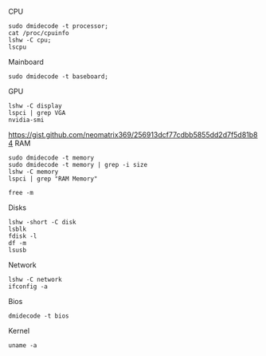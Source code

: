 CPU
```
sudo dmidecode -t processor;
cat /proc/cpuinfo
lshw -C cpu;
lscpu
```
Mainboard
```
sudo dmidecode -t baseboard;
```
GPU
```
lshw -C display
lspci | grep VGA
nvidia-smi
```
https://gist.github.com/neomatrix369/256913dcf77cdbb5855dd2d7f5d81b84
RAM
```
sudo dmidecode -t memory
sudo dmidecode -t memory | grep -i size
lshw -C memory
lspci | grep "RAM Memory"

free -m
```
Disks
```
lshw -short -C disk
lsblk
fdisk -l
df -m
lsusb
```
Network
```
lshw -C network
ifconfig -a

```
Bios
```
dmidecode -t bios
```
Kernel
```
uname -a
```